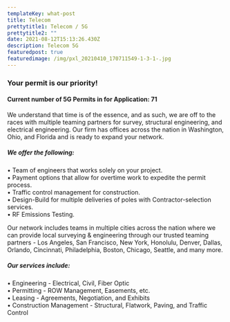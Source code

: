 ```yaml
---
templateKey: what-post
title: Telecom
prettytitle1: Telecom / 5G
prettytitle2: ""
date: 2021-08-12T15:13:26.430Z
description: Telecom 5G
featuredpost: true
featuredimage: /img/pxl_20210410_170711549-1-3-1-.jpg
---
```

### **Your permit is our priority!**

#### Current number of 5G Permits in for Application: 71

We understand that time is of the essence, and as such, we are off to the races with multiple teaming partners for survey, structural engineering, and electrical engineering. Our firm has offices across the nation in Washington, Ohio, and Florida and is ready to expand your network.

##### We offer the following:

•	Team of engineers that works solely on your project.\
•	Payment options that allow for overtime work to expedite the permit process.\
•	Traffic control management for construction.\
•	Design-Build for multiple deliveries of poles with Contractor-selection services.\
•	RF Emissions Testing.          

Our network includes teams in multiple cities across the nation where we can provide local surveying & engineering through our trusted teaming partners - Los Angeles, San Francisco, New York, Honolulu, Denver, Dallas, Orlando, Cincinnati, Philadelphia, Boston, Chicago, Seattle, and many more.  

##### Our services include:

•	Engineering - Electrical, Civil, Fiber Optic\
•	Permitting - ROW Management, Easements, etc.\
•	Leasing - Agreements, Negotiation, and Exhibits\
•	Construction Management - Structural, Flatwork, Paving, and Traffic Control